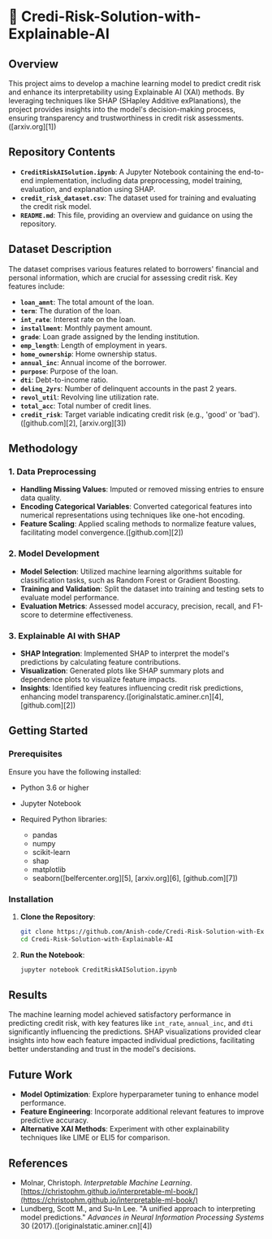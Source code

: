 # 📘 Credi-Risk-Solution-with-Explainable-AI

## Overview

This project aims to develop a machine learning model to predict credit risk and enhance its interpretability using Explainable AI (XAI) methods. By leveraging techniques like SHAP (SHapley Additive exPlanations), the project provides insights into the model's decision-making process, ensuring transparency and trustworthiness in credit risk assessments.([arxiv.org][1])

## Repository Contents

* **`CreditRiskAISolution.ipynb`**: A Jupyter Notebook containing the end-to-end implementation, including data preprocessing, model training, evaluation, and explanation using SHAP.
* **`credit_risk_dataset.csv`**: The dataset used for training and evaluating the credit risk model.
* **`README.md`**: This file, providing an overview and guidance on using the repository.

## Dataset Description

The dataset comprises various features related to borrowers' financial and personal information, which are crucial for assessing credit risk. Key features include:

* **`loan_amnt`**: The total amount of the loan.
* **`term`**: The duration of the loan.
* **`int_rate`**: Interest rate on the loan.
* **`installment`**: Monthly payment amount.
* **`grade`**: Loan grade assigned by the lending institution.
* **`emp_length`**: Length of employment in years.
* **`home_ownership`**: Home ownership status.
* **`annual_inc`**: Annual income of the borrower.
* **`purpose`**: Purpose of the loan.
* **`dti`**: Debt-to-income ratio.
* **`delinq_2yrs`**: Number of delinquent accounts in the past 2 years.
* **`revol_util`**: Revolving line utilization rate.
* **`total_acc`**: Total number of credit lines.
* **`credit_risk`**: Target variable indicating credit risk (e.g., 'good' or 'bad').([github.com][2], [arxiv.org][3])

## Methodology

### 1. Data Preprocessing

* **Handling Missing Values**: Imputed or removed missing entries to ensure data quality.
* **Encoding Categorical Variables**: Converted categorical features into numerical representations using techniques like one-hot encoding.
* **Feature Scaling**: Applied scaling methods to normalize feature values, facilitating model convergence.([github.com][2])

### 2. Model Development

* **Model Selection**: Utilized machine learning algorithms suitable for classification tasks, such as Random Forest or Gradient Boosting.
* **Training and Validation**: Split the dataset into training and testing sets to evaluate model performance.
* **Evaluation Metrics**: Assessed model accuracy, precision, recall, and F1-score to determine effectiveness.

### 3. Explainable AI with SHAP

* **SHAP Integration**: Implemented SHAP to interpret the model's predictions by calculating feature contributions.
* **Visualization**: Generated plots like SHAP summary plots and dependence plots to visualize feature impacts.
* **Insights**: Identified key features influencing credit risk predictions, enhancing model transparency.([originalstatic.aminer.cn][4], [github.com][2])

## Getting Started

### Prerequisites

Ensure you have the following installed:

* Python 3.6 or higher
* Jupyter Notebook
* Required Python libraries:

  * pandas
  * numpy
  * scikit-learn
  * shap
  * matplotlib
  * seaborn([belfercenter.org][5], [arxiv.org][6], [github.com][7])

### Installation

1. **Clone the Repository**:

   ```bash
   git clone https://github.com/Anish-code/Credi-Risk-Solution-with-Explainable-AI.git
   cd Credi-Risk-Solution-with-Explainable-AI
   ```


2. **Run the Notebook**:

   ```bash
   jupyter notebook CreditRiskAISolution.ipynb
   ```



## Results

The machine learning model achieved satisfactory performance in predicting credit risk, with key features like `int_rate`, `annual_inc`, and `dti` significantly influencing the predictions. SHAP visualizations provided clear insights into how each feature impacted individual predictions, facilitating better understanding and trust in the model's decisions.
## Future Work

* **Model Optimization**: Explore hyperparameter tuning to enhance model performance.
* **Feature Engineering**: Incorporate additional relevant features to improve predictive accuracy.
* **Alternative XAI Methods**: Experiment with other explainability techniques like LIME or ELI5 for comparison.

## References

* Molnar, Christoph. *Interpretable Machine Learning*. [https://christophm.github.io/interpretable-ml-book/](https://christophm.github.io/interpretable-ml-book/)
* Lundberg, Scott M., and Su-In Lee. "A unified approach to interpreting model predictions." *Advances in Neural Information Processing Systems* 30 (2017).([originalstatic.aminer.cn][4])
